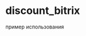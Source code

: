 # discount_bitrix

пример использования

<?
use Bitrix\Main\Mail\Event;
use Bitrix\Sale;
Bitrix\Main\Loader::includeModule("catalog");

AddEventHandler('sale', 'OnSaleBasketItemRefreshData',Array("QSdiscount", 'BeforeBasketAddHandler')); // пересчёт корзины
AddEventHandler("main", "OnBeforeUserUpdate", Array("QSdiscount",'OnBeforeUserUpdateHandler'));
AddEventHandler("main", "OnAfterUserAuthorize", Array("QSdiscount", "updatePersonalDiscount"));
